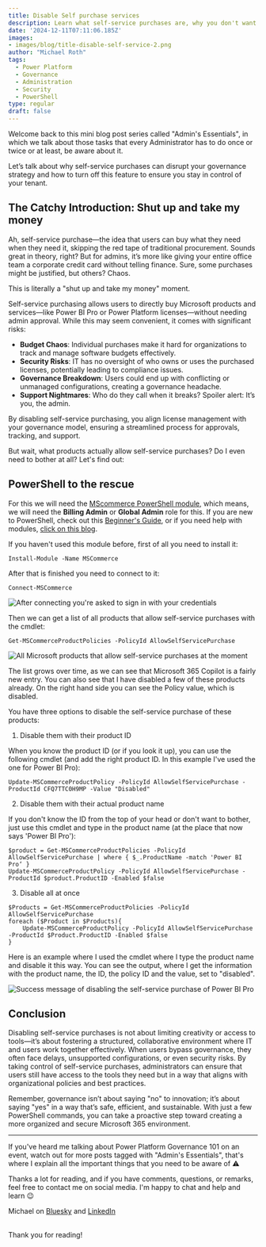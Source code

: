 ```yaml
---
title: Disable Self purchase services
description: Learn what self-service purchases are, why you don't want them and how to switch them off
date: '2024-12-11T07:11:06.185Z'
images: 
- images/blog/title-disable-self-service-2.png
author: "Michael Roth"
tags:
  - Power Platform
  - Governance
  - Administration
  - Security
  - PowerShell
type: regular
draft: false
---
```


Welcome back to this mini blog post series called "Admin's Essentials", in which we talk about those tasks that every Administrator has to do once or twice or at least, be aware about it.

Let’s talk about why self-service purchases can disrupt your governance strategy and how to turn off this feature to ensure you stay in control of your tenant.

## The Catchy Introduction: Shut up and take my money

Ah, self-service purchase—the idea that users can buy what they need when they need it, skipping the red tape of traditional procurement. Sounds great in theory, right? But for admins, it’s more like giving your entire office team a corporate credit card without telling finance. Sure, some purchases might be justified, but others? Chaos.

This is literally a "shut up and take my money" moment. 

Self-service purchasing allows users to directly buy Microsoft products and services—like Power BI Pro or Power Platform licenses—without needing admin approval. While this may seem convenient, it comes with significant risks:

- **Budget Chaos**: Individual purchases make it hard for organizations to track and manage software budgets effectively.
- **Security Risks**: IT has no oversight of who owns or uses the purchased licenses, potentially leading to compliance issues.
- **Governance Breakdown**: Users could end up with conflicting or unmanaged configurations, creating a governance headache.
- **Support Nightmares**: Who do they call when it breaks? Spoiler alert: It’s you, the admin.

By disabling self-service purchasing, you align license management with your governance model, ensuring a streamlined process for approvals, tracking, and support.

But wait, what products actually allow self-service purchases? Do I even need to bother at all? Let's find out:

## PowerShell to the rescue

For this we will need the [MScommerce PowerShell module](https://www.powershellgallery.com/packages/MSCommerce/2.3), which means, we will need the **Billing Admin** or **Global Admin** role for this.
If you are new to PowerShell, check out this [Beginner's Guide](https://www.michaelroth42.com/post/2024-04-10-getting-started-with-powershell/), or if you need help with modules, [click on this blog](https://www.michaelroth42.com/post/2024-04-16-ise-modules-and-roles-copy/).

If you haven't used this module before, first of all you need to install it:

```Install-Module -Name MSCommerce```

After that is finished you need to connect to it:

```Connect-MSCommerce```

![After connecting you're asked to sign in with your credentials](/images/Disable_Selfservice_1.png)

Then we can get a list of all products that allow self-service purchases with the cmdlet:

```Get-MSCommerceProductPolicies -PolicyId AllowSelfServicePurchase```

![All Microsoft products that allow self-service purchases at the moment](/images/Disable_Selfservice_2.png)

The list grows over time, as we can see that Microsoft 365 Copilot is a fairly new entry. You can also see that I have disabled a few of these products already. On the right hand side you can see the Policy value, which is disabled. 

You have three options to disable the self-service purchase of these products:

1. Disable them with their product ID

When you know the product ID (or if you look it up), you can use the following cmdlet (and add the right product ID. In this example I've used the one for Power BI Pro):

```Update-MSCommerceProductPolicy -PolicyId AllowSelfServicePurchase -ProductId CFQ7TTC0H9MP -Value "Disabled"```

2. Disable them with their actual product name

If you don't know the ID from the top of your head or don't want to bother, just use this cmdlet and type in the product name (at the place that now says 'Power BI Pro'):

~~~
$product = Get-MSCommerceProductPolicies -PolicyId AllowSelfServicePurchase | where { $_.ProductName -match 'Power BI Pro‘ }
Update-MSCommerceProductPolicy -PolicyId AllowSelfServicePurchase -ProductId $product.ProductID -Enabled $false
~~~

3. Disable all at once

~~~
$Products = Get-MSCommerceProductPolicies -PolicyId AllowSelfServicePurchase
foreach ($Product in $Products){
    Update-MSCommerceProductPolicy -PolicyId AllowSelfServicePurchase -ProductId $Product.ProductID -Enabled $false
}
~~~

Here is an example where I used the cmdlet where I type the product name and disable it this way. You can see the output, where I get the information with the product name, the ID, the policy ID and the value, set to "disabled".

![Success message of disabling the self-service purchase of Power BI Pro](/images/Disable_Selfservice_3.png)

## Conclusion

Disabling self-service purchases is not about limiting creativity or access to tools—it’s about fostering a structured, collaborative environment where IT and users work together effectively. When users bypass governance, they often face delays, unsupported configurations, or even security risks. By taking control of self-service purchases, administrators can ensure that users still have access to the tools they need but in a way that aligns with organizational policies and best practices.

Remember, governance isn’t about saying "no" to innovation; it’s about saying "yes" in a way that’s safe, efficient, and sustainable. With just a few PowerShell commands, you can take a proactive step toward creating a more organized and secure Microsoft 365 environment.

---

If you've heard me talking about Power Platform Governance 101 on an event, watch out for more posts tagged with "Admin's Essentials", that's where I explain all the important things that you need to be aware of ⚠️

Thanks a lot for reading, and if you have comments, questions, or remarks, feel free to contact me on social media. I'm happy to chat and help and learn 😉

Michael on [Bluesky](https://bsky.app/profile/michael42.bsky.social) and [LinkedIn](https://www.linkedin.com/in/michaelroth42/)

<br> Thank you for reading!